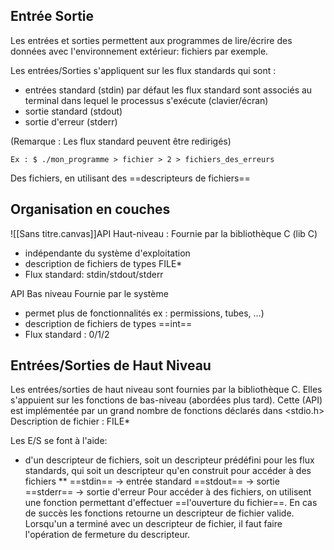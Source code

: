 ## Entrée Sortie 
Les entrées et sorties permettent aux programmes de lire/écrire des données avec l'environnement extérieur: fichiers par exemple.

Les entrées/Sorties s'appliquent sur les flux standards qui sont :
- entrées standard (stdin) par défaut les flux standard sont associés au terminal dans lequel le processus s'exécute (clavier/écran)
- sortie standard (stdout)
- sortie d'erreur (stderr)

(Remarque : Les flux standard peuvent être redirigés)
```
Ex : $ ./mon_programme > fichier > 2 > fichiers_des_erreurs
```
Des fichiers, en utilisant des ==descripteurs de fichiers== 

## Organisation en couches
![[Sans titre.canvas]]API Haut-niveau :
Fournie par la bibliothèque C (lib C)
- indépendante du système d'exploitation
- description de fichiers de types FILE*
- Flux standard: stdin/stdout/stderr

API Bas niveau Fournie par le système
- permet plus de fonctionnalités
	ex : permissions, tubes, ...)
- description de fichiers de types ==int==
- Flux standard : 0/1/2 
## Entrées/Sorties de Haut Niveau
Les entrées/sorties de haut niveau sont fournies par la bibliothèque C. Elles s'appuient sur les fonctions de bas-niveau (abordées plus tard).
Cette (API) est implémentée par un grand nombre de fonctions déclarés dans <stdio.h> 
Description de fichier : FILE*

Les E/S se font à l'aide:
- d'un descripteur de fichiers, soit un descripteur prédéfini pour les flux standards, qui soit un descripteur qu'en construit pour accéder à des fichiers
	** ==stdin== -> entrée standard
	 ==stdout== -> sortie
	 ==stderr== -> sortie d'erreur
Pour accéder à des fichiers, on utilisent une fonction permettant d'effectuer ==l'ouverture du fichier==. En cas de succès les fonctions retourne un descripteur de fichier valide.
Lorsqu'un a terminé avec un descripteur de fichier, il faut faire l'opération de fermeture du descripteur.
